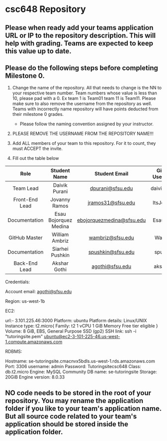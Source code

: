 # csc648 Repository

## Please when ready add your teams application URL or IP to the repository description. This will help with grading. Teams are expected to keep this value up to date.

## Please do the following steps before completing Milestone 0.
1. Change the name of the repository. All that needs to change is the NN to your respective team number. Team numbers whose value is less than 10, please pad with a 0. Ex team 1 is Team01 team 11 is Team11. Please make sure to also remove the username from the repository as well. Teams with incorrectly name repository will have points deducted from their milestone 0 grades.
      - Please follow the naming convention assigned by your instructor.

1. PLEASE REMOVE THE USERNAME FROM THE REPOSITORY NAME!!!

2. Add ALL members of your team to this repository. For it to count, they must ACCEPT the invite.

3. Fill out the table below


|    Role     | Student Name | Student Email | GitHub Username |
|    :---:     |    :---:     |     :---:     |     :---:       |
|    Team Lead     | Daivik Purani      |     dpurani@sfsu.edu          |      daivikpurani           |
|    Front-End Lead     | Jovanny Ramos      |      jramos31@sfsu.edu         |         ItsJeff510        |
|    Documentation     | Esau Bojorquez Medina      |      ebojorquezmedina@sfsu.edu         |    Esau4119             |
|    GitHub Master     | William Ambriz      |    wambriz@sfsu.edu           |    Wambriz             |
|    Documentation     | Siarhei Pushkin      |     spushkin@sfsu.edu          |     spushkin            |
|    Back-End Lead     | Akshar Gothi      |   agothi@sfsu.edu            |        akshar27         |

Credentials:

Account email: agothi@sfsu.edu

Region: us-west-1b

EC2:

url:- 3.101.225.46:3000
Platform: ubuntu
Platform details: Linux/UNIX
Instance type: t2.micro{
Family: t2
1 vCPU
1 GiB Memory
Free tier eligible
}
Volume: 8 GiB, EBS, General Purpose SSD (gp2)
SSH link: ssh -i "tutoringsite.pem" ubuntu@ec2-3-101-225-46.us-west-1.compute.amazonaws.com

RDBMS:

Hostname: se-tutoringsite.cmacnvx5bdls.us-west-1.rds.amazonaws.com
Port: 3306
username: admin
Password: Tutoringsitecsc648
Class: db.t2.micro
Engine: MySQL Community
DB name: se-tutoringsite
Storage: 20GiB
Engine version: 8.0.33

## NO code needs to be stored in the root of your repository. You may rename the application folder if you like to your team's application name. But all source code related to your team's application should be stored inside the application folder.
